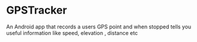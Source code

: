 # GPSTracker
An Android app that records a users GPS point and when stopped tells you useful information like speed, elevation , distance etc
